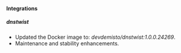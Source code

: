 
#### Integrations
##### dnstwist
- Updated the Docker image to: *devdemisto/dnstwist:1.0.0.24269*.
- Maintenance and stability enhancements.

